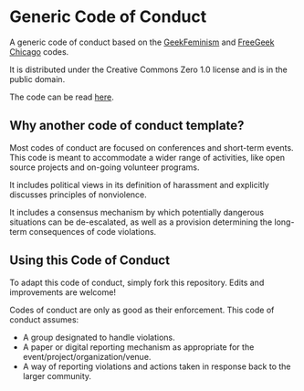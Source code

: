 # Generic Code of Conduct

A generic code of conduct based on the [GeekFeminism](http://geekfeminism.wikia.com/wiki/Conference_anti-harassment/Policy) and [FreeGeek Chicago](https://github.com/freegeekchicago/fgc-docs/blob/master/code-of-conduct.md) codes.

It is distributed under the Creative Commons Zero 1.0 license and is in the public domain.

The code can be read [here](code-of-conduct.md).

## Why another code of conduct template?

Most codes of conduct are focused on conferences and short-term events. This code is meant to accommodate a wider range of activities, like open source projects and on-going volunteer programs.

It includes political views in its definition of harassment and explicitly discusses principles of nonviolence.

It includes a consensus mechanism by which potentially dangerous situations can be de-escalated, as well as a provision determining the long-term consequences of code violations.

## Using this Code of Conduct

To adapt this code of conduct, simply fork this repository. Edits and improvements are welcome!

Codes of conduct are only as good as their enforcement. This code of conduct assumes:

* A group designated to handle violations.
* A paper or digital reporting mechanism as appropriate for the event/project/organization/venue.
* A way of reporting violations and actions taken in response back to the larger community.

